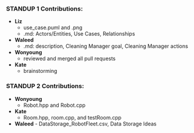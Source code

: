 ### STANDUP 1 Contributions:
* **Liz**
    - use_case.puml and .png
    - .md: Actors/Entities, Use Cases, Relationships
* **Waleed** 
    - .md: description, Cleaning Manager goal, Cleaning Manager actions 
* **Wonyoung**
    - reviewed and merged all pull requests 
* **Kate**
    - brainstorming


### STANDUP 2 Contributions:
* **Wonyoung**
    - Robot.hpp and Robot.cpp
* **Kate**
    - Room.hpp, room.cpp, and testRoom.cpp
* **Waleed**
      - DataStorage_RobotFleet.csv, Data Storage Ideas
